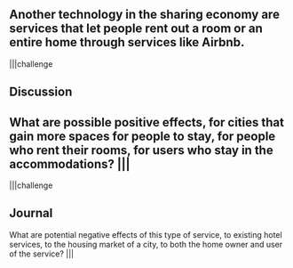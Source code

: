 Another technology in the sharing economy are services that let people rent out a room or an entire home through services like Airbnb.  
---
|||challenge
## Discussion
What are possible positive effects, for cities that gain more spaces for people to stay, for people who rent their rooms, for users who stay in the accommodations?
|||
---
|||challenge
## Journal
What are potential negative effects of this type of service, to existing hotel services, to the housing market of a city, to both the home owner and user of the service?
|||